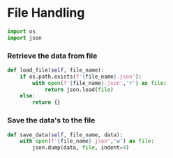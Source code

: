 # File Handling

```python
import os
import json
```

### Retrieve the data from file

```python
def load_file(self, file_name):
    if os.path.exists(f'{file_name}.json'):
        with open(f'{file_name}.json','r') as file:
            return json.load(file)
    else:
        return {}
```

### Save the data's to the file

```python
def save_data(self, file_name, data):
    with open(f'{file_name}.json','w') as file:
        json.dump(data, file, indent=4)
```
